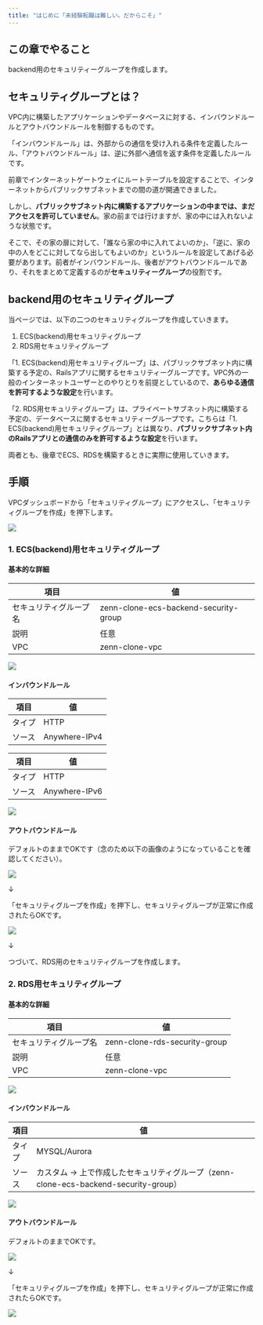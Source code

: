 ```yaml
---
title: "はじめに「未経験転職は難しい。だからこそ」"
---
```


## この章でやること

backend用のセキュリティーグループを作成します。

## セキュリティグループとは？

VPC内に構築したアプリケーションやデータベースに対する、インバウンドルールとアウトバウンドルールを制御するものです。

「インバウンドルール」は、外部からの通信を受け入れる条件を定義したルール、「アウトバウンドルール」は、逆に外部へ通信を返す条件を定義したルールです。

前章でインターネットゲートウェイにルートテーブルを設定することで、インターネットからパブリックサブネットまでの間の道が開通できました。

しかし、**パブリックサブネット内に構築するアプリケーションの中までは、まだアクセスを許可していません**。家の前までは行けますが、家の中には入れないような状態です。

そこで、その家の扉に対して、「誰なら家の中に入れてよいのか」、「逆に、家の中の人をどこに対してなら出してもよいのか」というルールを設定してあげる必要があります。前者がインバウンドルール、後者がアウトバウンドルールであり、それをまとめて定義するのが**セキュリティーグループ**の役割です。

## backend用のセキュリティグループ

当ページでは、以下の二つのセキュリティグループを作成していきます。

1. ECS(backend)用セキュリティグループ
2. RDS用セキュリティグループ

「1. ECS(backend)用セキュリティグループ」は、パブリックサブネット内に構築する予定の、Railsアプリに関するセキュリティーグループです。VPC外の一般のインターネットユーザーとのやりとりを前提としているので、**あらゆる通信を許可するような設定**を行います。

「2. RDS用セキュリティグループ」は、プライペートサブネット内に構築する予定の、データベースに関するセキュリティーグループです。こちらは「1. ECS(backend)用セキュリティグループ」とは異なり、**パブリックサブネット内のRailsアプリとの通信のみを許可するような設定**を行います。

両者とも、後章でECS、RDSを構築するときに実際に使用していきます。

## 手順

VPCダッシュボードから「セキュリティグループ」にアクセスし、「セキュリティグループを作成」を押下します。

![](https://storage.googleapis.com/zenn-user-upload/2b965491c001-20230514.png)

### 1. ECS(backend)用セキュリティグループ

#### 基本的な詳細

|項目|値|
|---|---|
|セキュリティグループ名|zenn-clone-ecs-backend-security-group|
|説明|任意|
|VPC|zenn-clone-vpc|

![](https://storage.googleapis.com/zenn-user-upload/6e343f4eb6e7-20230514.png)

#### インバウンドルール

|項目|値|
|---|---|
|タイプ|HTTP|
|ソース|Anywhere-IPv4|

|項目|値|
|---|---|
|タイプ|HTTP|
|ソース|Anywhere-IPv6|

![](https://storage.googleapis.com/zenn-user-upload/7c502db85c28-20230514.png)

#### アウトバウンドルール

デフォルトのままでOKです（念のため以下の画像のようになっていることを確認してください）。

![](https://storage.googleapis.com/zenn-user-upload/8853e484f7b6-20230514.png)

↓

「セキュリティグループを作成」を押下し、セキュリティグループが正常に作成されたらOKです。

![](https://storage.googleapis.com/zenn-user-upload/51ffeabb2cbe-20230514.png)

↓

つづいて、RDS用のセキュリティグループを作成します。

### 2. RDS用セキュリティグループ

#### 基本的な詳細

|項目|値|
|---|---|
|セキュリティグループ名|zenn-clone-rds-security-group|
|説明|任意|
|VPC|zenn-clone-vpc|

![](https://storage.googleapis.com/zenn-user-upload/53be998890a6-20230514.png)

#### インバウンドルール

|項目|値|
|---|---|
|タイプ|MYSQL/Aurora|
|ソース|カスタム → 上で作成したセキュリティグループ（zenn-clone-ecs-backend-security-group）|

![](https://storage.googleapis.com/zenn-user-upload/be3cf638cc66-20230514.png)

#### アウトバウンドルール

デフォルトのままでOKです。

![](https://storage.googleapis.com/zenn-user-upload/8853e484f7b6-20230514.png)

↓

「セキュリティグループを作成」を押下し、セキュリティグループが正常に作成されたらOKです。

![](https://storage.googleapis.com/zenn-user-upload/532ad744b43c-20230514.png)
